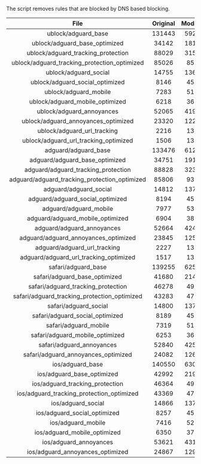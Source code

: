 The script removes rules that are blocked by DNS based blocking.


| File | Original | Modified |
|:----:|:-----:|:-----:|
| ublock/adguard_base | 131443 | 59216 |
| ublock/adguard_base_optimized | 34142 | 18105 |
| ublock/adguard_tracking_protection | 88029 | 31560 |
| ublock/adguard_tracking_protection_optimized | 85026 | 8585 |
| ublock/adguard_social | 14755 | 13684 |
| ublock/adguard_social_optimized | 8146 | 4540 |
| ublock/adguard_mobile | 7283 | 5125 |
| ublock/adguard_mobile_optimized | 6218 | 3661 |
| ublock/adguard_annoyances | 52065 | 41907 |
| ublock/adguard_annoyances_optimized | 23320 | 12298 |
| ublock/adguard_url_tracking | 2216 | 1348 |
| ublock/adguard_url_tracking_optimized | 1506 | 1345 |
| adguard/adguard_base | 133476 | 61292 |
| adguard/adguard_base_optimized | 34751 | 19144 |
| adguard/adguard_tracking_protection | 88828 | 32300 |
| adguard/adguard_tracking_protection_optimized | 85806 | 9309 |
| adguard/adguard_social | 14812 | 13745 |
| adguard/adguard_social_optimized | 8194 | 4587 |
| adguard/adguard_mobile | 7977 | 5309 |
| adguard/adguard_mobile_optimized | 6904 | 3838 |
| adguard/adguard_annoyances | 52664 | 42422 |
| adguard/adguard_annoyances_optimized | 23845 | 12583 |
| adguard/adguard_url_tracking | 2227 | 1357 |
| adguard/adguard_url_tracking_optimized | 1517 | 1354 |
| safari/adguard_base | 139255 | 62508 |
| safari/adguard_base_optimized | 41680 | 21422 |
| safari/adguard_tracking_protection | 46278 | 4922 |
| safari/adguard_tracking_protection_optimized | 43283 | 4772 |
| safari/adguard_social | 14800 | 13728 |
| safari/adguard_social_optimized | 8189 | 4573 |
| safari/adguard_mobile | 7319 | 5166 |
| safari/adguard_mobile_optimized | 6253 | 3696 |
| safari/adguard_annoyances | 52840 | 42522 |
| safari/adguard_annoyances_optimized | 24082 | 12659 |
| ios/adguard_base | 140550 | 63016 |
| ios/adguard_base_optimized | 42992 | 21927 |
| ios/adguard_tracking_protection | 46364 | 4932 |
| ios/adguard_tracking_protection_optimized | 43369 | 4782 |
| ios/adguard_social | 14866 | 13767 |
| ios/adguard_social_optimized | 8257 | 4594 |
| ios/adguard_mobile | 7416 | 5211 |
| ios/adguard_mobile_optimized | 6350 | 3738 |
| ios/adguard_annoyances | 53621 | 43188 |
| ios/adguard_annoyances_optimized | 24867 | 12986 |